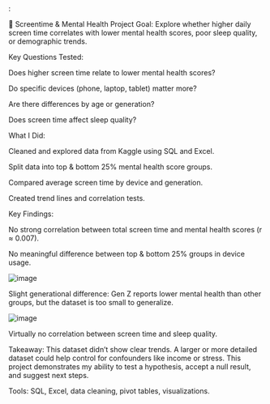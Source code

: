 :

📄 Screentime & Mental Health Project
Goal:
Explore whether higher daily screen time correlates with lower mental health scores, poor sleep quality, or demographic trends.

Key Questions Tested:

Does higher screen time relate to lower mental health scores?

Do specific devices (phone, laptop, tablet) matter more?

Are there differences by age or generation?

Does screen time affect sleep quality?

What I Did:

Cleaned and explored data from Kaggle using SQL and Excel.

Split data into top & bottom 25% mental health score groups.

Compared average screen time by device and generation.

Created trend lines and correlation tests.

Key Findings:

No strong correlation between total screen time and mental health scores (r ≈ 0.007).

No meaningful difference between top & bottom 25% groups in device usage.

![image](https://github.com/user-attachments/assets/448b8ad0-88c6-4720-a131-bb7afcc105fd)



Slight generational difference: Gen Z reports lower mental health than other groups, but the dataset is too small to generalize.

![image](https://github.com/user-attachments/assets/6373bd56-69ab-4d35-aee5-9e25081543b9)


Virtually no correlation between screen time and sleep quality.

Takeaway:
This dataset didn’t show clear trends. A larger or more detailed dataset could help control for confounders like income or stress. This project demonstrates my ability to test a hypothesis, accept a null result, and suggest next steps.

Tools: SQL, Excel, data cleaning, pivot tables, visualizations.

